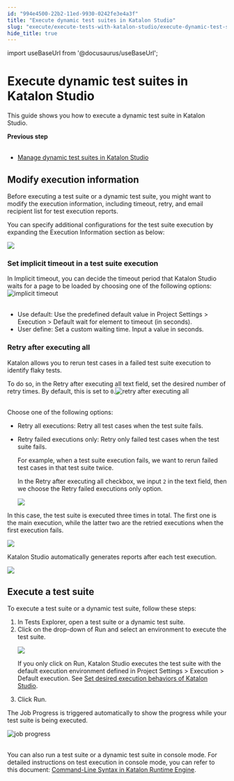 ```yaml
---
id: "994e4500-22b2-11ed-9930-0242fe3e4a3f"
title: "Execute dynamic test suites in Katalon Studio"
slug: "execute/execute-tests-with-katalon-studio/execute-dynamic-test-suites-in-katalon-studio"
hide_title: true
---
```

import useBaseUrl from '@docusaurus/useBaseUrl';


# <a id="concept-3696" class="anchor_top_offset"/><a id="ariaid-title1" class="anchor_top_offset"/>Execute dynamic test suites in <span xmlns="http://www.w3.org/1999/xhtml" className="ph">Katalon Studio</span> 

<p xmlns="http://www.w3.org/1999/xhtml" className="p">This guide shows you how to execute a dynamic test suite in <span className="ph">Katalon Studio</span>.</p> 
<nav xmlns="http://www.w3.org/1999/xhtml" role="navigation" className="related-links"><div className="linklist"><strong>Previous step</strong><br /><br /><ul className="linklist"><li className="linklist"><a className="link" href="/organize/manage-tests/dynamic-test-suite/manage-dynamic-test-suites-in-katalon-studio">Manage dynamic test suites in Katalon Studio</a></li></ul></div></nav> 

## <a id="id_2" class="anchor_top_offset"/>Modify execution information

<p xmlns="http://www.w3.org/1999/xhtml" className="shortdesc">Before executing a test suite or a dynamic test suite, you might want to modify the execution information, including timeout, retry, and email recipient list for test execution reports.</p> 
<p xmlns="http://www.w3.org/1999/xhtml" className="p">You can specify additional configurations for the test suite execution by expanding the <span className="ph uicontrol">Execution Information</span> section as below:</p> 
<p xmlns="http://www.w3.org/1999/xhtml" className="p"><img className="image" width={700} src={useBaseUrl("/be4e4860-64ab-11ed-a602-0242cfbc79b5.png")} /></p> 

### <a id="concept-8095" class="anchor_top_offset"/>Set implicit timeout in a test suite execution

<p xmlns="http://www.w3.org/1999/xhtml" className="p">In <span className="ph uicontrol">Implicit timeout</span>, you can decide the timeout period that Katalon Studio waits for a page to be loaded by choosing one of the following options:<img className="image" src={useBaseUrl("https://github.com/katalon-studio/docs-images/raw/master/katalon-studio/docs/create-test-suite/implicit-timeout.png")} width={500} alt="implicit timeout" /><br /><br /></p> 
<div xmlns="http://www.w3.org/1999/xhtml" className="p"><ul className="ul"><li className="li"><span className="ph uicontrol">Use default</span>: Use the predefined default value in <span className="ph uicontrol">Project Settings</span> &gt; <span className="ph uicontrol">Execution</span> &gt; <span className="ph uicontrol">Default wait for element to timeout (in seconds)</span>.</li><li className="li"><span className="ph uicontrol">User define</span>: Set a custom waiting time. Input a value in seconds.</li></ul></div>

### <a id="concept-8352" class="anchor_top_offset"/>Retry after executing all

<p xmlns="http://www.w3.org/1999/xhtml" className="p">Katalon allows you to rerun test cases in a failed test suite execution to identify flaky tests.</p> 
<p xmlns="http://www.w3.org/1999/xhtml" className="p">To do so, in the <span className="ph uicontrol">Retry after executing all</span> text field, set the desired number of retry times. By default, this is set to <code className="ph codeph">0</code>.<img className="image" src={useBaseUrl("https://github.com/katalon-studio/docs-images/raw/master/katalon-studio/docs/dynamic-test-suite-ks/KS-DYNAMIC-Retry-options.png")} width={350} alt="retry after executing all" /><br /><br /></p> 
<div xmlns="http://www.w3.org/1999/xhtml" className="p">Choose one of the following options:<ul className="ul"><li className="li"><span className="ph uicontrol">Retry all executions</span>: Retry all test cases when the test suite fails.</li><li className="li">
      <p className="p"><span className="ph uicontrol">Retry failed executions only</span>: Retry only failed test cases when the test suite fails.</p>
      <p className="p">For example, when a test suite execution fails, we want to rerun failed test cases in that test suite twice.</p>
      <p className="p">In the <span className="ph uicontrol">Retry after executing all</span> checkbox, we input <code className="ph codeph">2</code> in the text field, then we choose the <span className="ph uicontrol">Retry failed executions only</span> option.</p><p className="p"><img className="image" width={350} src={useBaseUrl("/be3bd1d0-64ab-11ed-a602-0242cfbc79b5.png")} /></p>
    </li></ul></div>
<p xmlns="http://www.w3.org/1999/xhtml" className="p">In this case, the test suite is executed three times in total. The first one is the main execution, while the latter two are the retried executions when the first execution fails.</p> 
<p xmlns="http://www.w3.org/1999/xhtml" className="p"><img className="image" width={600} src={useBaseUrl("/be184440-64ab-11ed-a602-0242cfbc79b5.png")} /></p> 
<p xmlns="http://www.w3.org/1999/xhtml" className="p">Katalon Studio automatically generates reports after each test execution.</p> 
<p xmlns="http://www.w3.org/1999/xhtml" className="p"><img className="image" width={500} src={useBaseUrl("/bdfe0580-64ab-11ed-a602-0242cfbc79b5.png")} /></p> 

## <a id="task-1705" class="anchor_top_offset"/>Execute a test suite

<section xmlns="http://www.w3.org/1999/xhtml" className="section context">To execute a test suite or a dynamic test suite, follow these steps:</section> 
<ol xmlns="http://www.w3.org/1999/xhtml" className="ol steps"><li className="li step stepexpand"><span className="ph cmd">In <span className="ph uicontrol">Tests Explorer</span>, open a test suite or a dynamic test suite.</span></li><li className="li step stepexpand"><span className="ph cmd">Click on the drop-down of <span className="ph uicontrol">Run</span> and select an environment to execute the test suite.</span><div className="itemgroup info">       <p className="p"><img className="image" width={250} src={useBaseUrl("/138e0150-3241-11ed-9930-0242fe3e4a3f.png")} /></p>       <p className="p">If you only click on <span className="ph uicontrol">Run</span>, Katalon Studio executes the test suite with the default execution environment defined in <span className="ph uicontrol">Project Settings</span> &gt; <span className="ph uicontrol">Execution</span> &gt; <span className="ph uicontrol">Default execution</span>. See <a className="xref" href="/create-tests/manage-projects/project-settings/set-desired-execution-behaviors-of-katalon-studio">Set desired execution behaviors of   <span className="ph">Katalon Studio</span></a>.</p>     </div></li><li className="li step stepexpand"><span className="ph cmd">Click <span className="ph uicontrol">Run</span>.</span></li></ol> 
<section xmlns="http://www.w3.org/1999/xhtml" className="section result">   <p className="p">The <span className="ph uicontrol">Job Progress</span> is triggered automatically to show the progress while your test suite is being executed.</p><img className="image" src={useBaseUrl("https://github.com/katalon-studio/docs-images/raw/master/katalon-studio/docs/create-test-suite/job-progress.png")} width={600} alt="job progress" /><br /><br />   <p className="p">You can also run a test suite or a dynamic test suite in console mode. For detailed instructions on test execution in console mode, you can refer to this document: <a className="xref" href="/execute/katalon-runtime-engine/command-line-syntax-in-katalon-runtime-engine">Command-Line Syntax in Katalon Runtime Engine</a>.</p> </section> 
